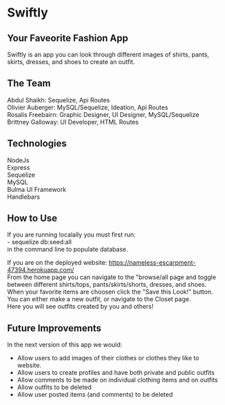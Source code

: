 # Swiftly

## Your Faveorite Fashion App

Swiftly is an app you can look through different images of shirts, pants, skirts, dresses, and shoes to create an outfit.

## The Team

Abdul Shaikh: Sequelize, Api Routes <br> Olivier Auberger: MySQL/Sequelize, Ideation, Api Routes<br> Rosalis Freebairn: Graphic Designer, UI Designer, MySQL/Sequelize <br> Brittney Galloway: UI Developer, HTML Routes

## Technologies

NodeJs <br> Express<br> Sequelize <br> MySQL <br> Bulma UI Framework<br>Handlebars

## How to Use

If you are running localally you must first
run:<br> - sequelize db:seed:all <br>in the command line to populate database.

If you are on the deployed website:
https://nameless-escarpment-47394.herokuapp.com/<br>
From the home page you can navigate to the "browse/all page and toggle between different shirts/tops, pants/skirts/shorts, dresses, and shoes.
<br>When your favorite items are choosen click the "Save this Look!" button. <br>You can either make a new outfit, or navigate to the Closet page.
<br> Here you will see outfits created by you and others!

## Future Improvements

In the next version of this app we would:
<br>

- Allow users to add images of their clothes or clothes they like to website.
- Allow users to create profiles and have both private and public outfits
- Allow comments to be made on individual clothing items and on outfits
- Allow outfits to be deleted
- Allow user posted items (and comments) to be deleted
